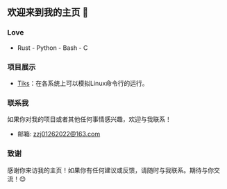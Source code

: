 ## 欢迎来到我的主页 👋
### Love
- Rust - Python - Bash - C
### 项目展示
- [Tiks](https://github.com/zhangzijie-pro/Tiks.git)：在各系统上可以模拟Linux命令行的运行。

### 联系我
如果你对我的项目或者其他任何事情感兴趣，欢迎与我联系！
- 邮箱: zzj01262022@163.com

### 致谢
感谢你来访我的主页！如果你有任何建议或反馈，请随时与我联系。期待与你交流！😊


<!--
**zhangzijie-pro/zhangzijie-pro** is a ✨ _special_ ✨ repository because its `README.md` (this file) appears on your GitHub profile.

Here are some ideas to get you started:

- 🔭 I’m currently working on ...
- 🌱 I’m currently learning ...
- 👯 I’m looking to collaborate on ...
- 🤔 I’m looking for help with ...
- 💬 Ask me about ...
- 📫 How to reach me: ...
- 😄 Pronouns: ...
- ⚡ Fun fact: ...
-->
